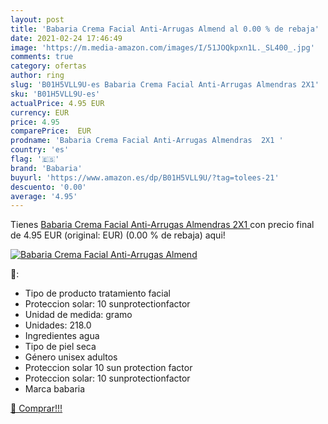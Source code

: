 ```yaml
---
layout: post
title: 'Babaria Crema Facial Anti-Arrugas Almend al 0.00 % de rebaja'
date: 2021-02-24 17:46:49
image: 'https://m.media-amazon.com/images/I/51JOQkpxn1L._SL400_.jpg'
comments: true
category: ofertas
author: ring
slug: 'B01H5VLL9U-es Babaria Crema Facial Anti-Arrugas Almendras 2X1'
sku: 'B01H5VLL9U-es'
actualPrice: 4.95 EUR
currency: EUR
price: 4.95
comparePrice:  EUR
prodname: 'Babaria Crema Facial Anti-Arrugas Almendras  2X1 '
country: 'es'
flag: '🇪🇸'
brand: 'Babaria'
buyurl: 'https://www.amazon.es/dp/B01H5VLL9U/?tag=tolees-21'
descuento: '0.00'
average: '4.95'
---
```


Tienes [Babaria Crema Facial Anti-Arrugas Almendras  2X1 ](https://www.amazon.es/dp/B01H5VLL9U/?tag=tolees-21) con precio final de  4.95 EUR (original:  EUR) (0.00 %  de rebaja) aqui!

[![Babaria Crema Facial Anti-Arrugas Almend](https://m.media-amazon.com/images/I/51JOQkpxn1L._SL400_.jpg)](https://www.amazon.es/dp/B01H5VLL9U/?tag=tolees-21)

🔎:

- Tipo de producto tratamiento facial
- Proteccion solar: 10 sunprotectionfactor
- Unidad de medida: gramo
- Unidades: 218.0
- Ingredientes agua
- Tipo de piel seca
- Género unisex adultos
- Proteccion solar 10 sun protection factor
- Proteccion solar: 10 sunprotectionfactor
- Marca babaria

[🛒 Comprar!!!](https://www.amazon.es/dp/B01H5VLL9U/?tag=tolees-21)
